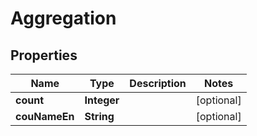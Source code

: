 

# Aggregation


## Properties

| Name | Type | Description | Notes |
|------------ | ------------- | ------------- | -------------|
|**count** | **Integer** |  |  [optional] |
|**couNameEn** | **String** |  |  [optional] |




